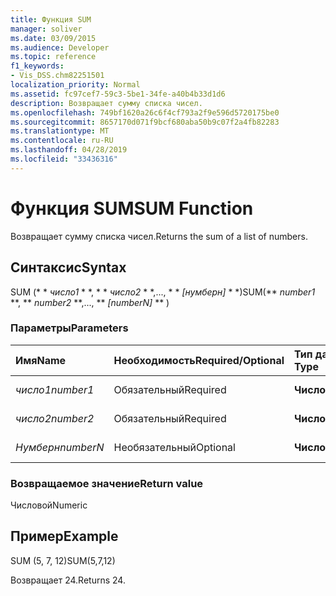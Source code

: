 ```yaml
---
title: Функция SUM
manager: soliver
ms.date: 03/09/2015
ms.audience: Developer
ms.topic: reference
f1_keywords:
- Vis_DSS.chm82251501
localization_priority: Normal
ms.assetid: fc97cef7-59c3-5be1-34fe-a40b4b33d1d6
description: Возвращает сумму списка чисел.
ms.openlocfilehash: 749bf1620a26c6f4cf793a2f9e596d5720175be0
ms.sourcegitcommit: 8657170d071f9bcf680aba50b9c07f2a4fb82283
ms.translationtype: MT
ms.contentlocale: ru-RU
ms.lasthandoff: 04/28/2019
ms.locfileid: "33436316"
---
```

# <a name="sum-function"></a><span data-ttu-id="f6520-103">Функция SUM</span><span class="sxs-lookup"><span data-stu-id="f6520-103">SUM Function</span></span>

<span data-ttu-id="f6520-104">Возвращает сумму списка чисел.</span><span class="sxs-lookup"><span data-stu-id="f6520-104">Returns the sum of a list of numbers.</span></span>
  
## <a name="syntax"></a><span data-ttu-id="f6520-105">Синтаксис</span><span class="sxs-lookup"><span data-stu-id="f6520-105">Syntax</span></span>

<span data-ttu-id="f6520-106">SUM (\* \* *число1* \* \*, \* \* *число2* \* \*,..., \* \* *[нумберн]* \* \*)</span><span class="sxs-lookup"><span data-stu-id="f6520-106">SUM(\*\* *number1* \*\*, \*\* *number2* \*\*,..., \*\* *[numberN]* \*\* )</span></span> 
  
### <a name="parameters"></a><span data-ttu-id="f6520-107">Параметры</span><span class="sxs-lookup"><span data-stu-id="f6520-107">Parameters</span></span>

|<span data-ttu-id="f6520-108">**Имя**</span><span class="sxs-lookup"><span data-stu-id="f6520-108">**Name**</span></span>|<span data-ttu-id="f6520-109">**Необходимость**</span><span class="sxs-lookup"><span data-stu-id="f6520-109">**Required/Optional**</span></span>|<span data-ttu-id="f6520-110">**Тип данных**</span><span class="sxs-lookup"><span data-stu-id="f6520-110">**Data Type**</span></span>|<span data-ttu-id="f6520-111">**Описание**</span><span class="sxs-lookup"><span data-stu-id="f6520-111">**Description**</span></span>|
|:-----|:-----|:-----|:-----|
| <span data-ttu-id="f6520-112">_число1_</span><span class="sxs-lookup"><span data-stu-id="f6520-112">_number1_</span></span> <br/> |<span data-ttu-id="f6520-113">Обязательный</span><span class="sxs-lookup"><span data-stu-id="f6520-113">Required</span></span>  <br/> |<span data-ttu-id="f6520-114">**Числовой**</span><span class="sxs-lookup"><span data-stu-id="f6520-114">**Numeric**</span></span> <br/> |<span data-ttu-id="f6520-115">Первый номер.</span><span class="sxs-lookup"><span data-stu-id="f6520-115">The first number.</span></span>  <br/> |
| <span data-ttu-id="f6520-116">_число2_</span><span class="sxs-lookup"><span data-stu-id="f6520-116">_number2_</span></span> <br/> |<span data-ttu-id="f6520-117">Обязательный</span><span class="sxs-lookup"><span data-stu-id="f6520-117">Required</span></span>  <br/> |<span data-ttu-id="f6520-118">**Числовой**</span><span class="sxs-lookup"><span data-stu-id="f6520-118">**Numeric**</span></span> <br/> |<span data-ttu-id="f6520-119">Второе число.</span><span class="sxs-lookup"><span data-stu-id="f6520-119">The second number.</span></span>  <br/> |
| <span data-ttu-id="f6520-120">_Нумберн_</span><span class="sxs-lookup"><span data-stu-id="f6520-120">_numberN_</span></span> <br/> |<span data-ttu-id="f6520-121">Необязательный</span><span class="sxs-lookup"><span data-stu-id="f6520-121">Optional</span></span>  <br/> |<span data-ttu-id="f6520-122">**Числовой**</span><span class="sxs-lookup"><span data-stu-id="f6520-122">**Numeric**</span></span> <br/> |<span data-ttu-id="f6520-123">Значение n.</span><span class="sxs-lookup"><span data-stu-id="f6520-123">The nth number.</span></span>  <br/> |
   
### <a name="return-value"></a><span data-ttu-id="f6520-124">Возвращаемое значение</span><span class="sxs-lookup"><span data-stu-id="f6520-124">Return value</span></span>

<span data-ttu-id="f6520-125">Числовой</span><span class="sxs-lookup"><span data-stu-id="f6520-125">Numeric</span></span>
  
## <a name="example"></a><span data-ttu-id="f6520-126">Пример</span><span class="sxs-lookup"><span data-stu-id="f6520-126">Example</span></span>

<span data-ttu-id="f6520-127">SUM (5, 7, 12)</span><span class="sxs-lookup"><span data-stu-id="f6520-127">SUM(5,7,12)</span></span>
  
<span data-ttu-id="f6520-128">Возвращает 24.</span><span class="sxs-lookup"><span data-stu-id="f6520-128">Returns 24.</span></span>
  

